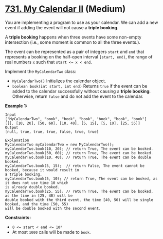 # [731. My Calendar II][link] (Medium)

[link]: https://leetcode.com/problems/my-calendar-ii/

You are implementing a program to use as your calendar. We can add a new event if adding the event
will not cause a **triple booking**.

A **triple booking** happens when three events have some non-empty intersection (i.e., some moment is
common to all the three events.).

The event can be represented as a pair of integers `start` and `end` that represents a booking on
the half-open interval `[start, end)`, the range of real numbers `x` such that `start <= x < end`.

Implement the `MyCalendarTwo` class:

- `MyCalendarTwo()` Initializes the calendar object.
- `boolean book(int start, int end)` Returns `true` if the event can be added to the calendar
successfully without causing a **triple booking**. Otherwise, return `false` and do not add the
event to the calendar.

**Example 1:**

```
Input
["MyCalendarTwo", "book", "book", "book", "book", "book", "book"]
[[], [10, 20], [50, 60], [10, 40], [5, 15], [5, 10], [25, 55]]
Output
[null, true, true, true, false, true, true]

Explanation
MyCalendarTwo myCalendarTwo = new MyCalendarTwo();
myCalendarTwo.book(10, 20); // return True, The event can be booked.
myCalendarTwo.book(50, 60); // return True, The event can be booked.
myCalendarTwo.book(10, 40); // return True, The event can be double booked.
myCalendarTwo.book(5, 15);  // return False, The event cannot be booked, because it would result in
a triple booking.
myCalendarTwo.book(5, 10); // return True, The event can be booked, as it does not use time 10 which
is already double booked.
myCalendarTwo.book(25, 55); // return True, The event can be booked, as the time in [25, 40) will be
double booked with the third event, the time [40, 50) will be single booked, and the time [50, 55)
will be double booked with the second event.
```

**Constraints:**

- `0 <= start < end <= 10⁹`
- At most `1000` calls will be made to `book`.
